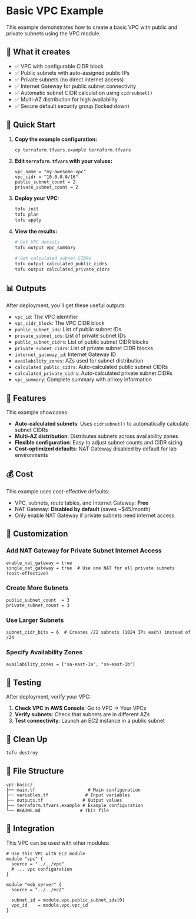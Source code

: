 # Basic VPC Example

This example demonstrates how to create a basic VPC with public and private subnets using the VPC module.

## 🌟 What it creates

- ✅ VPC with configurable CIDR block
- ✅ Public subnets with auto-assigned public IPs
- ✅ Private subnets (no direct internet access)
- ✅ Internet Gateway for public subnet connectivity
- ✅ Automatic subnet CIDR calculation using `cidrsubnet()`
- ✅ Multi-AZ distribution for high availability
- ✅ Secure default security group (locked down)

## 🚀 Quick Start

1. **Copy the example configuration:**
   ```bash
   cp terraform.tfvars.example terraform.tfvars
   ```

2. **Edit `terraform.tfvars` with your values:**
   ```hcl
   vpc_name = "my-awesome-vpc"
   vpc_cidr = "10.0.0.0/16"
   public_subnet_count = 2
   private_subnet_count = 2
   ```

3. **Deploy your VPC:**
   ```bash
   tofu init
   tofu plan
   tofu apply
   ```

4. **View the results:**
   ```bash
   # Get VPC details
   tofu output vpc_summary
   
   # Get calculated subnet CIDRs
   tofu output calculated_public_cidrs
   tofu output calculated_private_cidrs
   ```

## 📊 Outputs

After deployment, you'll get these useful outputs:

- `vpc_id`: The VPC identifier
- `vpc_cidr_block`: The VPC CIDR block
- `public_subnet_ids`: List of public subnet IDs
- `private_subnet_ids`: List of private subnet IDs
- `public_subnet_cidrs`: List of public subnet CIDR blocks
- `private_subnet_cidrs`: List of private subnet CIDR blocks
- `internet_gateway_id`: Internet Gateway ID
- `availability_zones`: AZs used for subnet distribution
- `calculated_public_cidrs`: Auto-calculated public subnet CIDRs
- `calculated_private_cidrs`: Auto-calculated private subnet CIDRs
- `vpc_summary`: Complete summary with all key information

## 🎨 Features

This example showcases:
- **Auto-calculated subnets**: Uses `cidrsubnet()` to automatically calculate subnet CIDRs
- **Multi-AZ distribution**: Distributes subnets across availability zones
- **Flexible configuration**: Easy to adjust subnet counts and CIDR sizing
- **Cost-optimized defaults**: NAT Gateway disabled by default for lab environments

## 💰 Cost

This example uses cost-effective defaults:
- VPC, subnets, route tables, and Internet Gateway: **Free**
- NAT Gateway: **Disabled by default** (saves ~$45/month)
- Only enable NAT Gateway if private subnets need internet access

## 🔧 Customization

### Add NAT Gateway for Private Subnet Internet Access

```hcl
enable_nat_gateway = true
single_nat_gateway = true  # Use one NAT for all private subnets (cost-effective)
```

### Create More Subnets

```hcl
public_subnet_count  = 3
private_subnet_count = 3
```

### Use Larger Subnets

```hcl
subnet_cidr_bits = 6  # Creates /22 subnets (1024 IPs each) instead of /24
```

### Specify Availability Zones

```hcl
availability_zones = ["sa-east-1a", "sa-east-1b"]
```

## 🧪 Testing

After deployment, verify your VPC:

1. **Check VPC in AWS Console**: Go to VPC → Your VPCs
2. **Verify subnets**: Check that subnets are in different AZs
3. **Test connectivity**: Launch an EC2 instance in a public subnet

## 🧹 Clean Up

```bash
tofu destroy
```

## 📁 File Structure

```
vpc-basic/
├── main.tf                    # Main configuration
├── variables.tf              # Input variables
├── outputs.tf               # Output values
├── terraform.tfvars.example # Example configuration
└── README.md               # This file
```

## 🔗 Integration

This VPC can be used with other modules:

```hcl
# Use this VPC with EC2 module
module "vpc" {
  source = "../../vpc"
  # ... vpc configuration
}

module "web_server" {
  source = "../../ec2"
  
  subnet_id = module.vpc.public_subnet_ids[0]
  vpc_id    = module.vpc.vpc_id
}
```
